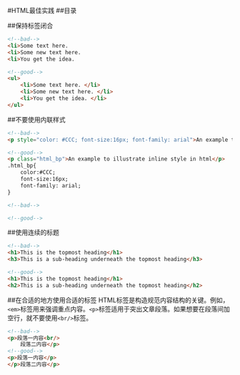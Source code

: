 #HTML最佳实践
##目录

##保持标签闭合
```html
<!--bad-->
<li>Some text here.  
<li>Some new text here.  
<li>You get the idea.

<!--good-->
<ul>  
	<li>Some text here. </li>  
	<li>Some new text here. </li>  
	<li>You get the idea. </li>  
</ul> 
```

##不要使用内联样式
```html
<!--bad-->
<p style="color: #CCC; font-size:16px; font-family: arial">An example to illustrate inline style in html</p>

<!--good-->
<p class="html_bp">An example to illustrate inline style in html</p>
.html_bp{
	color:#CCC;
	font-size:16px;
	font-family: arial;
}

<!--bad-->

<!--good-->
```

##使用连续的标题
```html
<!--bad-->
<h1>This is the topmost heading</h1>
<h3>This is a sub-heading underneath the topmost heading</h3>

<!--good-->
<h1>This is the topmost heading</h1>
<h2>This is a sub-heading underneath the topmost heading</h2>
```

##在合适的地方使用合适的标签
HTML标签是构造规范内容结构的关键。例如，`<em>`标签用来强调重点内容。`<p>`标签适用于突出文章段落。如果想要在段落间加空行，就不要使用`<br/>`标签。

```html
<!--bad-->
<p>段落一内容<br/>
    段落二内容</p>
<!--good-->
<p>段落一内容</p>
</p>段落二内容</p>
```

##
